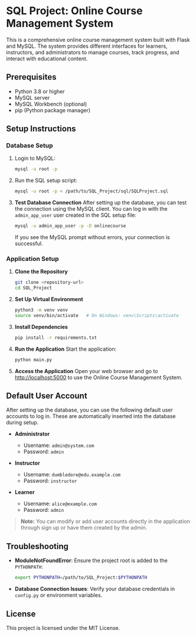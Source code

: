 # SQL Project: Online Course Management System

This is a comprehensive online course management system built with Flask and MySQL. The system provides different interfaces for learners, instructors, and administrators to manage courses, track progress, and interact with educational content.

## Prerequisites

- Python 3.8 or higher
- MySQL server
- MySQL Workbench (optional)
- pip (Python package manager)

## Setup Instructions

### Database Setup

1. Login to MySQL:
   ```bash
   mysql -u root -p
   ```

2. Run the SQL setup script:
   ```bash
   mysql -u root -p < /path/to/SQL_Project/sql/SQLProject.sql
   ```

3. **Test Database Connection**
   After setting up the database, you can test the connection using the MySQL client. You can log in with the `admin_app_user` user created in the SQL setup file:
   ```bash
   mysql -u admin_app_user -p -D onlinecourse
   ```
   If you see the MySQL prompt without errors, your connection is successful.

### Application Setup

1. **Clone the Repository**
   ```bash
   git clone <repository-url>
   cd SQL_Project
   ```

2. **Set Up Virtual Environment**
   ```bash
   python3 -m venv venv
   source venv/bin/activate   # On Windows: venv\Scripts\activate
   ```

3. **Install Dependencies**
   ```bash
   pip install -r requirements.txt
   ```

4. **Run the Application**
   Start the application:
   ```bash
   python main.py
   ```

5. **Access the Application**
   Open your web browser and go to [http://localhost:5000](http://localhost:5000) to use the Online Course Management System.

## Default User Account
   After setting up the database, you can use the following default user accounts to log in. These are automatically inserted into the database during setup.

   - **Administrator**
      - Username: `admin@system.com`
      - Password: `admin`

   - **Instructor**
      - Username: `dumbledore@edu.example.com`
      - Password: `instructor`

   - **Learner**
      - Username: `alice@example.com`
      - Password: `admin`

   > **Note:** You can modify or add user accounts directly in the application through sign up or have them created by the admin.

## Troubleshooting

- **ModuleNotFoundError**: Ensure the project root is added to the `PYTHONPATH`:
  ```bash
  export PYTHONPATH=/path/to/SQL_Project:$PYTHONPATH
  ```

- **Database Connection Issues**: Verify your database credentials in `config.py` or environment variables.

## License

This project is licensed under the MIT License.